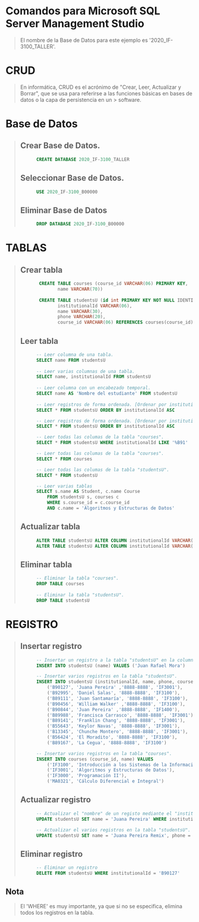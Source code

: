 ﻿ # Comandos para Microsoft SQL Server Management Studio 
> El nombre de la Base de Datos para este ejemplo es '2020_IF-3100_TALLER'.
>
> 
 #  CRUD
> En informática, CRUD es el acrónimo de "Crear, Leer, Actualizar y Borrar", que se usa para referirse a las funciones básicas en bases de datos o la capa de persistencia en un > software.
>
>
 # Base de Datos 
>
> ## Crear Base de Datos.
> ``` sql
>       CREATE DATABASE 2020_IF-3100_TALLER
> ```
> ## Seleccionar Base de Datos.
> ``` sql
>       USE 2020_IF-3100_B00000
> ```
>    
> ## Eliminar Base de Datos
> ``` sql
>       DROP DATABASE 2020_IF-3100_B00000
> ```
>
 # TABLAS
> ## Crear tabla
> ``` sql
>        CREATE TABLE courses (course_id VARCHAR(06) PRIMARY KEY,
>               name VARCHAR(70))
>              
>        CREATE TABLE studentsU (id int PRIMARY KEY NOT NULL IDENTITY, 
>               institutionalId VARCHAR(06),
>               name VARCHAR(30),
>               phone VARCHAR(20),
>               course_id VARCHAR(06) REFERENCES courses(course_id))
> ```
>
> ## Leer tabla
> ``` sql
>       -- Leer columna de una tabla.
>       SELECT name FROM studentsU
>    
>       -- Leer varias columnas de una tabla.
>       SELECT name, institutionalId FROM studentsU
>    
>       -- Leer columna con un encabezado temporal.
>       SELECT name AS 'Nombre del estudiante' FROM studentsU
>    
>       -- Leer registros de forma ordenada. [Ordenar por institutionalId ascendentemente]
>       SELECT * FROM studentsU ORDER BY institutionalId ASC
>
>       -- Leer registros de forma ordenada. [Ordenar por institutionalId descendentemente]
>       SELECT * FROM studentsU ORDER BY institutionalId ASC
>
>       -- Leer todas las columas de la tabla "courses".
>       SELECT * FROM studentsU WHERE institutionalId LIKE '%B91'
>
>       -- Leer todas las columas de la tabla "courses".
>       SELECT * FROM courses
>
>       -- Leer todas las columas de la tabla "studentsU".
>       SELECT * FROM studentsU
> 
>       -- Leer varias tablas 
>       SELECT s.name AS Student, c.name Course 
>           FROM studentsU s, courses c
>           WHERE s.course_id = c.course_id
>           AND c.name = 'Algoritmos y Estructuras de Datos'
> ```
> 
> ## Actualizar tabla
> ``` sql
>       ALTER TABLE studentsU ALTER COLUMN institutionalId VARCHAR(20)
>       ALTER TABLE studentsU ALTER COLUMN institutionalId VARCHAR(06)
> ```
>
> ## Eliminar tabla
> ``` sql
>       -- Eliminar la tabla "courses".
>       DROP TABLE courses
>        
>       -- Eliminar la tabla "studentsU".
>       DROP TABLE studentsU
> ```
>  
 # REGISTRO
> 
> ## Insertar registro
> ``` sql
>       -- Insertar un registro a la tabla "studentsU" en la columna específica "name".
>       INSERT INTO studentsU (name) VALUES ('Juan Rafael Mora')
>
>       -- Insertar varios registros en la tabla "studentsU".
>       INSERT INTO studentsU (institutionalId, name, phone, course_id) VALUES
>           ('B90127', 'Juana Pereira' ,'8888-8888', 'IF3001'),
>           ('B92995', 'Daniel Salas', '8888-8888', 'IF3100'),
>           ('B89111', 'Juan Santamaría', '8888-8888', 'IF3100'),
>           ('B90456', 'William Walker' ,'8888-8888', 'IF3100'),
>           ('B90844', 'Juan Pereira' ,'8888-8888', 'IF1400'),
>           ('B89988', 'Francisca Carrasco', '8888-8888', 'IF3001'),
>           ('B89141', 'Franklin Chang', '8888-8888', 'IF3001'),
>           ('B55643', 'Keylor Navas', '8888-8888', 'IF3001'),
>           ('B13345', 'Chunche Montero', '8888-8888', 'IF3001'),
>           ('B56424', 'El Moradito', '8888-8888', 'IF3100'),
>           ('B89167', 'La Cegua', '8888-8888', 'IF3100')
>
>       -- Insertar varios registros en la tabla "courses".
>       INSERT INTO courses (course_id, name) VALUES 
>           ('IF3100', 'Introducción a los Sistemas de la Información'),
>           ('IF3001', 'Algoritmos y Estructuras de Datos'),
>           ('IF3000', 'Programación II'),
>           ('MA0321', 'Cálculo Diferencial e Integral')
> ```
>
> ## Actualizar registro
> ``` sql
>       -- Actualizar el "nombre" de un registo mediante el "institutionalID" en la tabla "studentsU".
>       UPDATE studentsU SET name = 'Juana Pereira' WHERE institutionalId = 'B90127'
>
>       -- Actualizar el varios registros en la tabla "studentsU".
>       UPDATE studentsU SET name = 'Juana Pereira Remix', phone = '1111-1111' WHERE institutionalId = 'B90127'
> ```
>
> ## Eliminar registro
> ``` sql
>       -- Eliminar un registro
>       DELETE FROM studentsU WHERE institutionalId = 'B90127'
> ```
>    
## Nota
> El 'WHERE' es muy importante, ya que si no se especifica, elimina todos los registros en la tabla.
